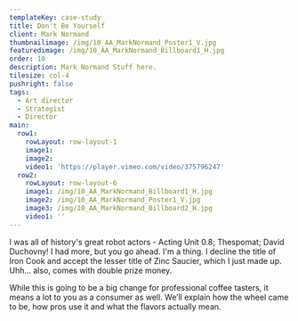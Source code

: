 ```yaml
---
templateKey: case-study
title: Don't Be Yourself
client: Mark Normand
thumbnailimage: /img/10_AA_MarkNormand_Poster1_V.jpg
featuredimage: /img/10_AA_MarkNormand_Billboard1_H.jpg
order: 10
description: Mark Normand Stuff here.
tilesize: col-4
pushright: false
tags:
  - Art director
  - Strategist
  - Director
main:
  row1:
    rowLayout: row-layout-1    
    image1: 
    image2: 
    video1: 'https://player.vimeo.com/video/375796247'
  row2:
    rowLayout: row-layout-6
    image1: /img/10_AA_MarkNormand_Billboard1_H.jpg
    image2: /img/10_AA_MarkNormand_Poster1_V.jpg
    image3: /img/10_AA_MarkNormand_Billboard2_H.jpg
    video1: ''
---
```


I was all of history's great robot actors - Acting Unit 0.8; Thespomat; David Duchovny! I had more, but you go ahead. I'm a thing. I decline the title of Iron Cook and accept the lesser title of Zinc Saucier, which I just made up. Uhh… also, comes with double prize money.

While this is going to be a big change for professional coffee tasters, it means a lot to you as a consumer as well. We’ll explain how the wheel came to be, how pros use it and what the flavors actually mean.
